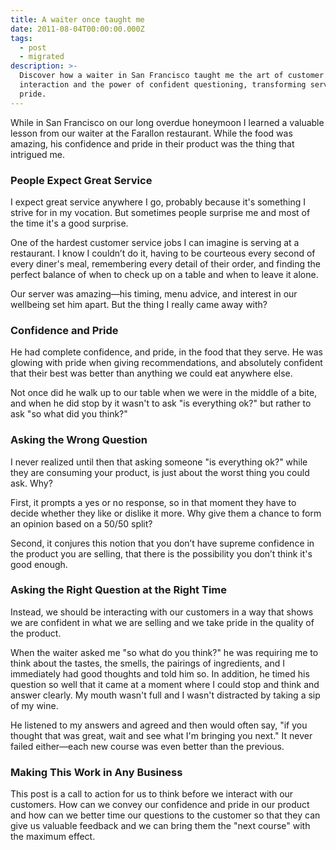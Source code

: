```yaml
---
title: A waiter once taught me
date: 2011-08-04T00:00:00.000Z
tags:
  - post
  - migrated
description: >-
  Discover how a waiter in San Francisco taught me the art of customer
  interaction and the power of confident questioning, transforming service with
  pride.
---
```


While in San Francisco on our long overdue honeymoon I learned a valuable lesson from our waiter at the Farallon restaurant. While the food was amazing, his confidence and pride in their product was the thing that intrigued me.

### People Expect Great Service

I expect great service anywhere I go, probably because it's something I strive for in my vocation. But sometimes people surprise me and most of the time it's a good surprise.

One of the hardest customer service jobs I can imagine is serving at a restaurant. I know I couldn’t do it, having to be courteous every second of every diner's meal, remembering every detail of their order, and finding the perfect balance of when to check up on a table and when to leave it alone.

Our server was amazing—his timing, menu advice, and interest in our wellbeing set him apart. But the thing I really came away with?

### Confidence and Pride

He had complete confidence, and pride, in the food that they serve. He was glowing with pride when giving recommendations, and absolutely confident that their best was better than anything we could eat anywhere else.

Not once did he walk up to our table when we were in the middle of a bite, and when he did stop by it wasn't to ask "is everything ok?" but rather to ask "so what did you think?"

### Asking the Wrong Question

I never realized until then that asking someone "is everything ok?" while they are consuming your product, is just about the worst thing you could ask. Why?

First, it prompts a yes or no response, so in that moment they have to decide whether they like or dislike it more. Why give them a chance to form an opinion based on a 50/50 split?

Second, it conjures this notion that you don’t have supreme confidence in the product you are selling, that there is the possibility you don’t think it's good enough.

### Asking the Right Question at the Right Time

Instead, we should be interacting with our customers in a way that shows we are confident in what we are selling and we take pride in the quality of the product.

When the waiter asked me "so what do you think?" he was requiring me to think about the tastes, the smells, the pairings of ingredients, and I immediately had good thoughts and told him so. In addition, he timed his question so well that it came at a moment where I could stop and think and answer clearly. My mouth wasn't full and I wasn't distracted by taking a sip of my wine.

He listened to my answers and agreed and then would often say, "if you thought that was great, wait and see what I'm bringing you next." It never failed either—each new course was even better than the previous.

### Making This Work in Any Business

This post is a call to action for us to think before we interact with our customers. How can we convey our confidence and pride in our product and how can we better time our questions to the customer so that they can give us valuable feedback and we can bring them the "next course" with the maximum effect.
